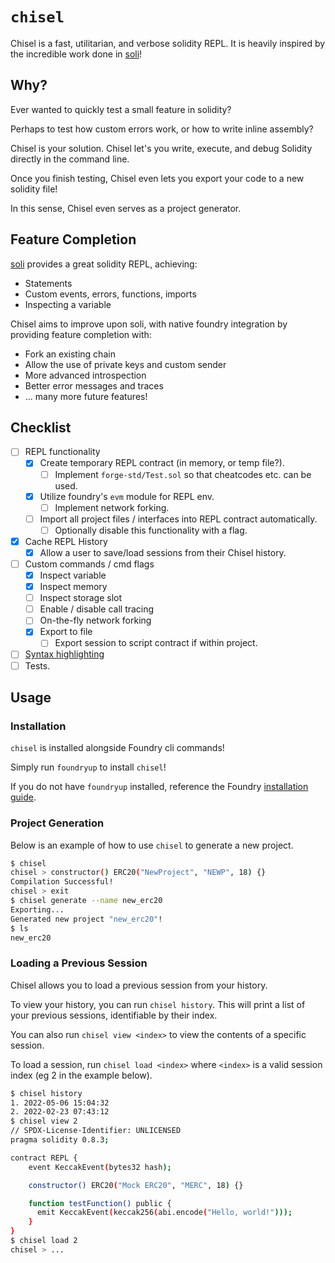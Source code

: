 # `chisel`

Chisel is a fast, utilitarian, and verbose solidity REPL. It is heavily inspired by the incredible work done in [soli](https://github.com/jpopesculian/soli)!

## Why?

Ever wanted to quickly test a small feature in solidity?

Perhaps to test how custom errors work, or how to write inline assembly?

Chisel is your solution. Chisel let's you write, execute, and debug Solidity directly in the command line.

Once you finish testing, Chisel even lets you export your code to a new solidity file!

In this sense, Chisel even serves as a project generator.

## Feature Completion

[soli](https://github.com/jpopesculian/soli) provides a great solidity REPL, achieving:

- Statements
- Custom events, errors, functions, imports
- Inspecting a variable

Chisel aims to improve upon soli, with native foundry integration by providing feature completion with:

- Fork an existing chain
- Allow the use of private keys and custom sender
- More advanced introspection
- Better error messages and traces
- ... many more future features!

## Checklist

- [ ] REPL functionality
  - [x] Create temporary REPL contract (in memory, or temp file?).
    - [ ] Implement `forge-std/Test.sol` so that cheatcodes etc. can be used.
  - [x] Utilize foundry's `evm` module for REPL env.
    - [ ] Implement network forking.
  - [ ] Import all project files / interfaces into REPL contract automatically.
    - [ ] Optionally disable this functionality with a flag.
- [x] Cache REPL History
  - [x] Allow a user to save/load sessions from their Chisel history.
- [ ] Custom commands / cmd flags
  - [x] Inspect variable
  - [x] Inspect memory
  - [ ] Inspect storage slot
  - [ ] Enable / disable call tracing
  - [ ] On-the-fly network forking
  - [x] Export to file
    - [ ] Export session to script contract if within project.
- [ ] [Syntax highlighting](https://docs.rs/rustyline/10.0.0/rustyline/highlight/trait.Highlighter.html)
- [ ] Tests.

## Usage

### Installation

`chisel` is installed alongside Foundry cli commands!

Simply run `foundryup` to install `chisel`!

If you do not have `foundryup` installed, reference the Foundry [installation guide](../README.md#installation).

### Project Generation

Below is an example of how to use `chisel` to generate a new project.

```bash
$ chisel
chisel > constructor() ERC20("NewProject", "NEWP", 18) {}
Compilation Successful!
chisel > exit
$ chisel generate --name new_erc20
Exporting...
Generated new project "new_erc20"!
$ ls
new_erc20
```

### Loading a Previous Session

Chisel allows you to load a previous session from your history.

To view your history, you can run `chisel history`. This will print a list of your previous sessions, identifiable by their index.

You can also run `chisel view <index>` to view the contents of a specific session.

To load a session, run `chisel load <index>` where `<index>` is a valid session index (eg 2 in the example below).

```bash
$ chisel history
1. 2022-05-06 15:04:32
2. 2022-02-23 07:43:12
$ chisel view 2
// SPDX-License-Identifier: UNLICENSED
pragma solidity 0.8.3;

contract REPL {
    event KeccakEvent(bytes32 hash);

    constructor() ERC20("Mock ERC20", "MERC", 18) {}

    function testFunction() public {
      emit KeccakEvent(keccak256(abi.encode("Hello, world!")));
    }
}
$ chisel load 2
chisel > ...
```

